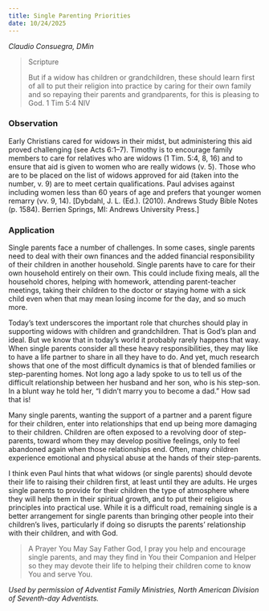 ```yaml
---
title: Single Parenting Priorities
date: 10/24/2025
---
```


_Claudio Consuegra, DMin_

> <p>Scripture</p>
> But if a widow has children or grandchildren, these should learn first of all to put their religion into practice by caring for their own family and so repaying their parents and grandparents, for this is pleasing to God. 1 Tim 5:4 NIV

### Observation

Early Christians cared for widows in their midst, but administering this aid proved challenging (see Acts 6:1–7). Timothy is to encourage family members to care for relatives who are widows (1 Tim. 5:4, 8, 16) and to ensure that aid is given to women who are really widows (v. 5). Those who are to be placed on the list of widows approved for aid (taken into the number, v. 9) are to meet certain qualifications. Paul advises against including women less than 60 years of age and prefers that younger women remarry (vv. 9, 14). [Dybdahl, J. L. (Ed.). (2010). Andrews Study Bible Notes (p. 1584). Berrien Springs, MI: Andrews University Press.]

### Application

Single parents face a number of challenges. In some cases, single parents need to deal with their own finances and the added financial responsibility of their children in another household. Single parents have to care for their own household entirely on their own. This could include fixing meals, all the household chores, helping with homework, attending parent-teacher meetings, taking their children to the doctor or staying home with a sick child even when that may mean losing income for the day, and so much more.

Today’s text underscores the important role that churches should play in supporting widows with children and grandchildren. That is God’s plan and ideal. But we know that in today’s world it probably rarely happens that way. When single parents consider all these heavy responsibilities, they may like to have a life partner to share in all they have to do. And yet, much research shows that one of the most difficult dynamics is that of blended families or step-parenting homes. Not long ago a lady spoke to us to tell us of the difficult relationship between her husband and her son, who is his step-son. In a blunt way he told her, “I didn’t marry you to become a dad.” How sad that is!

Many single parents, wanting the support of a partner and a parent figure for their children, enter into relationships that end up being more damaging to their children. Children are often exposed to a revolving door of step-parents, toward whom they may develop positive feelings, only to feel abandoned again when those relationships end. Often, many children experience emotional and physical abuse at the hands of their step-parents.

I think even Paul hints that what widows (or single parents) should devote their life to raising their children first, at least until they are adults. He urges single parents to provide for their children the type of atmosphere where they will help them in their spiritual growth, and to put their religious principles into practical use. While it is a difficult road, remaining single is a better arrangement for single parents than bringing other people into their children’s lives, particularly if doing so disrupts the parents’ relationship with their children, and with God.

> <callout>A Prayer You May Say</callout>
> Father God, I pray you help and encourage single parents, and may they find in You their Companion and Helper so they may devote their life to helping their children come to know You and serve You.

_Used by permission of Adventist Family Ministries, North American Division of Seventh-day Adventists._